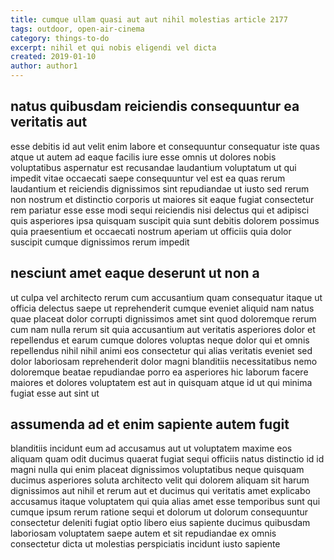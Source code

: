 ```yaml
---
title: cumque ullam quasi aut aut nihil molestias article 2177
tags: outdoor, open-air-cinema
category: things-to-do
excerpt: nihil et qui nobis eligendi vel dicta
created: 2019-01-10
author: author1
---
```


## natus quibusdam reiciendis consequuntur ea veritatis aut

esse debitis id aut velit enim labore et consequuntur consequatur iste quas atque ut autem ad eaque facilis iure esse omnis ut dolores nobis voluptatibus aspernatur est recusandae laudantium voluptatum ut qui impedit vitae occaecati saepe consequuntur vel est ea quas rerum laudantium et reiciendis dignissimos sint repudiandae ut iusto sed rerum non nostrum et distinctio corporis ut maiores sit eaque fugiat consectetur rem pariatur esse esse modi sequi reiciendis nisi delectus qui et adipisci quis asperiores ipsa quisquam suscipit quia sunt debitis dolorem possimus quia praesentium et occaecati nostrum aperiam ut officiis quia dolor suscipit cumque dignissimos rerum impedit

## nesciunt amet eaque deserunt ut non a

ut culpa vel architecto rerum cum accusantium quam consequatur itaque ut officia delectus saepe ut reprehenderit cumque eveniet aliquid nam natus quae placeat dolor corrupti dignissimos amet sint quod doloremque rerum cum nam nulla rerum sit quia accusantium aut veritatis asperiores dolor et repellendus et earum cumque dolores voluptas neque dolor qui et omnis repellendus nihil nihil animi eos consectetur qui alias veritatis eveniet sed dolor laboriosam reprehenderit dolor magni blanditiis necessitatibus nemo doloremque beatae repudiandae porro ea asperiores hic laborum facere maiores et dolores voluptatem est aut in quisquam atque id ut qui minima fugiat esse aut sint ut

## assumenda ad et enim sapiente autem fugit

blanditiis incidunt eum ad accusamus aut ut voluptatem maxime eos aliquam quam odit ducimus quaerat fugiat sequi officiis natus distinctio id id magni nulla qui enim placeat dignissimos voluptatibus neque quisquam ducimus asperiores soluta architecto velit qui dolorem aliquam sit harum dignissimos aut nihil et rerum aut et ducimus qui veritatis amet explicabo accusamus itaque voluptatem qui quia alias amet esse temporibus sunt qui cumque ipsum rerum ratione sequi et dolorum ut dolorum consequuntur consectetur deleniti fugiat optio libero eius sapiente ducimus quibusdam laboriosam voluptatem saepe autem et sit repudiandae ex omnis consectetur dicta ut molestias perspiciatis incidunt iusto sapiente
